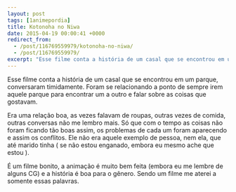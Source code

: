 ```yaml
---
layout: post
tags: [1animepordia]
title: Kotonoha no Niwa
date: 2015-04-19 00:00:41 +0000
redirect_from:
  - /post/116769559979/kotonoha-no-niwa/
  - /post/116769559979/
excerpt: "Esse filme conta a história de um casal que se encontrou em um parque, conversaram timidamente. Foram se relacionando a ponto de sempre irem aquele parque para encontrar um a outro e falar sobre as coisas que gostavam."
---
```


Esse filme conta a história de um casal que se encontrou em um parque,
conversaram timidamente. Foram se relacionando a ponto de sempre irem
aquele parque para encontrar um a outro e falar sobre as coisas que
gostavam.

Era uma relação boa, as vezes falavam de roupas, outras vezes de comida,
outras conversas não me lembro mais. Só que com o tempo as coisas não
foram ficando tão boas assim, os problemas de cada um foram aparecendo e
assim os conflitos. Ele não era aquele exemplo de pessoa, nem ela, que
até marido tinha ( se não estou enganado, embora eu mesmo ache que estou
).

É um filme bonito, a animação é muito bem feita (embora eu me lembre de
alguns CG) e a história é boa para o gênero. Sendo um filme me aterei a
somente essas palavras.


